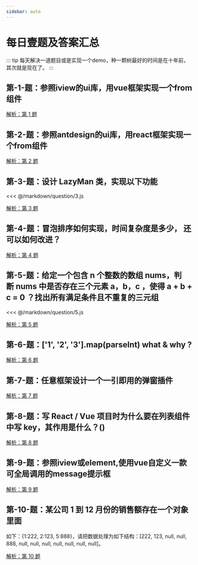 ```yaml
---
sidebar: auto
---
```

# 每日壹题及答案汇总

::: tip
每天解决一道题目或是实现一个demo，种一颗树最好的时间是在十年前，其次就是现在了。
:::

## 第-1-题：参照iview的ui库，用vue框架实现一个from组件

[解析：第 1 题](/answer/1.html)

## 第-2-题：参照antdesign的ui库，用react框架实现一个from组件

[解析：第 2 题](/answer/2.html)

## 第-3-题：设计 LazyMan 类，实现以下功能

<<< @/markdown/question/3.js

[解析：第 3 题](/answer/3.html)

## 第-4-题：冒泡排序如何实现，时间复杂度是多少， 还可以如何改进？

[解析：第 4 题](/answer/4.html)

## 第-5-题：给定一个包含 n 个整数的数组 nums，判断 nums 中是否存在三个元素 a，b，c ，使得 a + b + c = 0 ？找出所有满足条件且不重复的三元组

<<< @/markdown/question/5.js

[解析：第 5 题](/answer/5.html)

## 第-6-题：['1', '2', '3'].map(parseInt) what & why ?

[解析：第 6 题](/answer/6.html)

## 第-7-题：任意框架设计一个一引即用的弹窗插件

[解析：第 7 题](/answer/7.html)

## 第-8-题：写 React / Vue 项目时为什么要在列表组件中写 key，其作用是什么？()

[解析：第 8 题](https://github.com/Advanced-Frontend/Daily-Interview-Question/issues/1)

## 第-9-题：参照iview或element,使用vue自定义一款可全局调用的message提示框

[解析：第 9 题](/answer/9.html)

## 第-10-题：某公司 1 到 12 月份的销售额存在一个对象里面

如下：{1:222, 2:123, 5:888}，请把数据处理为如下结构：[222, 123, null, null, 888, null, null, null, null, null, null, null]。

[解析：第 10 题](/answer/10.html)

<sky-dream></sky-dream>

<style>
.theme-default-content:not(.custom){
    margin-right: 250px;
    padding: 2rem 2.5rem;
    max-width:850px;
}
</style>

